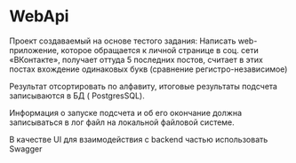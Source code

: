 # WebApi

Проект создаваемый на основе тестого задания:
  Написать web-приложение, которое обращается к личной странице в соц. сети «ВКонтакте», получает оттуда 5 последних постов, считает в этих постах вхождение одинаковых букв (сравнение регистро-независимое) 

  Результат отсортировать по алфавиту, итоговые результаты подсчета записываются в БД ( PostgresSQL). 

  Информация о запуске подсчета и об его окончание должна записываться в лог файл на локальной файловой системе. 

  В качестве UI для взаимодействия с backend частью использовать Swagger

